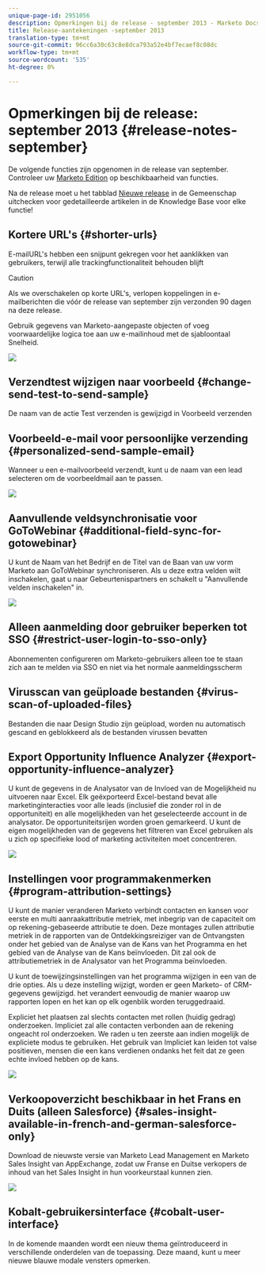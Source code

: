 ```yaml
---
unique-page-id: 2951056
description: Opmerkingen bij de release - september 2013 - Marketo Docs - Productdocumentatie
title: Release-aantekeningen -september 2013
translation-type: tm+mt
source-git-commit: 96cc6a30c63c8e8dca793a52e4bf7ecaef8c08dc
workflow-type: tm+mt
source-wordcount: '535'
ht-degree: 0%

---
```



# Opmerkingen bij de release: september 2013 {#release-notes-september}

De volgende functies zijn opgenomen in de release van september. Controleer uw [Marketo Edition](http://docs.marketo.com/display/docs/assets/pricing.php) op beschikbaarheid van functies.

Na de release moet u het tabblad [Nieuwe release](release-notes-december-2013.md) in de Gemeenschap uitchecken voor gedetailleerde artikelen in de Knowledge Base voor elke functie!

## Kortere URL&#39;s {#shorter-urls}

E-mailURL&#39;s hebben een snijpunt gekregen voor het aanklikken van gebruikers, terwijl alle trackingfunctionaliteit behouden blijft

>[!CAUTION]
>
>Als we overschakelen op korte URL&#39;s, verlopen koppelingen in e-mailberichten die vóór de release van september zijn verzonden 90 dagen na deze release.

Gebruik gegevens van Marketo-aangepaste objecten of voeg voorwaardelijke logica toe aan uw e-mailinhoud met de sjabloontaal Snelheid.

![](assets/image2014-9-22-17-3a10-3a56.png)

## Verzendtest wijzigen naar voorbeeld {#change-send-test-to-send-sample}

De naam van de actie Test verzenden is gewijzigd in Voorbeeld verzenden

## Voorbeeld-e-mail voor persoonlijke verzending {#personalized-send-sample-email}

Wanneer u een e-mailvoorbeeld verzendt, kunt u de naam van een lead selecteren om de voorbeeldmail aan te passen.

![](assets/image2014-9-22-17-3a11-3a22.png)

## Aanvullende veldsynchronisatie voor GoToWebinar {#additional-field-sync-for-gotowebinar}

U kunt de Naam van het Bedrijf en de Titel van de Baan van uw vorm Marketo aan GoToWebinar synchroniseren. Als u deze extra velden wilt inschakelen, gaat u naar Gebeurtenispartners en schakelt u &quot;Aanvullende velden inschakelen&quot; in.

![](assets/image2014-9-22-17-3a11-3a53.png)

## Alleen aanmelding door gebruiker beperken tot SSO {#restrict-user-login-to-sso-only}

Abonnementen configureren om Marketo-gebruikers alleen toe te staan zich aan te melden via SSO en niet via het normale aanmeldingsscherm

## Virusscan van geüploade bestanden {#virus-scan-of-uploaded-files}

Bestanden die naar Design Studio zijn geüpload, worden nu automatisch gescand en geblokkeerd als de bestanden virussen bevatten

## Export Opportunity Influence Analyzer {#export-opportunity-influence-analyzer}

U kunt de gegevens in de Analysator van de Invloed van de Mogelijkheid nu uitvoeren naar Excel. Elk geëxporteerd Excel-bestand bevat alle marketinginteracties voor alle leads (inclusief die zonder rol in de opportuniteit) en alle mogelijkheden van het geselecteerde account in de analysator. De opportuniteitsrijen worden groen gemarkeerd. U kunt de eigen mogelijkheden van de gegevens het filtreren van Excel gebruiken als u zich op specifieke lood of marketing activiteiten moet concentreren.

![](assets/image2014-9-22-17-3a12-3a23.png)

## Instellingen voor programmakenmerken {#program-attribution-settings}

U kunt de manier veranderen Marketo verbindt contacten en kansen voor eerste en multi aanraakattributie metriek, met inbegrip van de capaciteit om op rekening-gebaseerde attributie te doen. Deze montages zullen attributie metriek in de rapporten van de Ontdekkingsreiziger van de Ontvangsten onder het gebied van de Analyse van de Kans van het Programma en het gebied van de Analyse van de Kans beïnvloeden. Dit zal ook de attributiemetriek in de Analysator van het Programma beïnvloeden.

U kunt de toewijzingsinstellingen van het programma wijzigen in een van de drie opties. Als u deze instelling wijzigt, worden er geen Marketo- of CRM-gegevens gewijzigd. het verandert eenvoudig de manier waarop uw rapporten lopen en het kan op elk ogenblik worden teruggedraaid.

Expliciet het plaatsen zal slechts contacten met rollen (huidig gedrag) onderzoeken. Impliciet zal alle contacten verbonden aan de rekening ongeacht rol onderzoeken. We raden u ten zeerste aan indien mogelijk de expliciete modus te gebruiken. Het gebruik van Impliciet kan leiden tot valse positieven, mensen die een kans verdienen ondanks het feit dat ze geen echte invloed hebben op de kans.

![](assets/image2014-9-22-17-3a12-3a43.png)

## Verkoopoverzicht beschikbaar in het Frans en Duits (alleen Salesforce) {#sales-insight-available-in-french-and-german-salesforce-only}

Download de nieuwste versie van Marketo Lead Management en Marketo Sales Insight van AppExchange, zodat uw Franse en Duitse verkopers de inhoud van het Sales Insight in hun voorkeurstaal kunnen zien.

![](assets/image2014-9-22-17-3a13-3a12.png)

## Kobalt-gebruikersinterface {#cobalt-user-interface}

In de komende maanden wordt een nieuw thema geïntroduceerd in verschillende onderdelen van de toepassing. Deze maand, kunt u meer nieuwe blauwe modale vensters opmerken.
